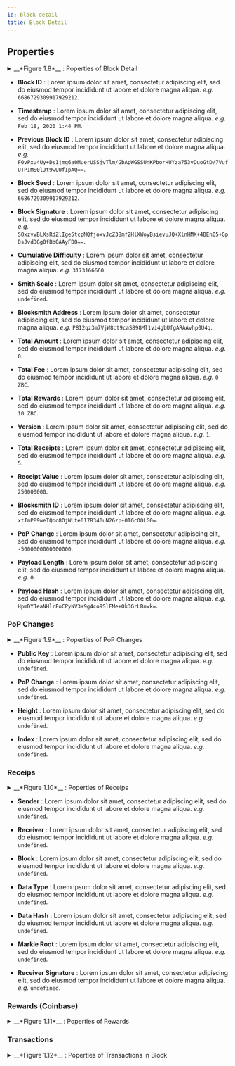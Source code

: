 ```yaml
---
id: block-detail
title: Block Detail
---
```


## Properties

<details>
  <summary>__*Figure 1.8*__ : Poperties of Block Detail</summary>
  </br>
  ![Figure 1.8 Graph of Latest Blocks and Transactions](assets/img/zoobc_explorer_block_detail_properties.png)
</details>

* **Block ID** : Lorem ipsum dolor sit amet, consectetur adipiscing elit, sed do eiusmod tempor incididunt ut labore et dolore magna aliqua. _e.g._ `6686729309917929212`.

* **Timestamp** : Lorem ipsum dolor sit amet, consectetur adipiscing elit, sed do eiusmod tempor incididunt ut labore et dolore magna aliqua. _e.g._ `Feb 18, 2020 1:44 PM`.

* **Previous Block ID** : Lorem ipsum dolor sit amet, consectetur adipiscing elit, sed do eiusmod tempor incididunt ut labore et dolore magna aliqua. _e.g._ `F0vPxu4Uy+Ds1jmg6a0MuerUSSjvTlm/GbApWGSSUnKPborHUYza753vDuoGtD/7VufUTPIMS0lJt9wUUfIpAQ==`.

* **Block Seed** : Lorem ipsum dolor sit amet, consectetur adipiscing elit, sed do eiusmod tempor incididunt ut labore et dolore magna aliqua. _e.g._ `6686729309917929212`.

* **Block Signature** : Lorem ipsum dolor sit amet, consectetur adipiscing elit, sed do eiusmod tempor incididunt ut labore et dolore magna aliqua. _e.g._ `SOxzvvBLXsRdZlIge5tcpMQfjoxvJcZ38mf2HlXWoyBsievuJQ+XlnHMX+4BEn05+GpDsJvdDGg0fBb0AAyFDQ==`.

* **Cumulative Difficulty** : Lorem ipsum dolor sit amet, consectetur adipiscing elit, sed do eiusmod tempor incididunt ut labore et dolore magna aliqua. _e.g._ `3173166660`.

* **Smith Scale** : Lorem ipsum dolor sit amet, consectetur adipiscing elit, sed do eiusmod tempor incididunt ut labore et dolore magna aliqua. _e.g._ `undefined`.

* **Blocksmith Address** : Lorem ipsum dolor sit amet, consectetur adipiscing elit, sed do eiusmod tempor incididunt ut labore et dolore magna aliqua. _e.g._ `P8I2qz3m7VjW8ct9caS898Ml1vi4gbUfgARAAvhp0U4q`.

* **Total Amount** : Lorem ipsum dolor sit amet, consectetur adipiscing elit, sed do eiusmod tempor incididunt ut labore et dolore magna aliqua. _e.g._ `0`.

* **Total Fee** : Lorem ipsum dolor sit amet, consectetur adipiscing elit, sed do eiusmod tempor incididunt ut labore et dolore magna aliqua. _e.g._ `0 ZBC`.

* **Total Rewards** : Lorem ipsum dolor sit amet, consectetur adipiscing elit, sed do eiusmod tempor incididunt ut labore et dolore magna aliqua. _e.g._ `10 ZBC`.

* **Version** : Lorem ipsum dolor sit amet, consectetur adipiscing elit, sed do eiusmod tempor incididunt ut labore et dolore magna aliqua. _e.g._ `1`.

* **Total Receipts** : Lorem ipsum dolor sit amet, consectetur adipiscing elit, sed do eiusmod tempor incididunt ut labore et dolore magna aliqua. _e.g._ `5`.

* **Receipt Value** : Lorem ipsum dolor sit amet, consectetur adipiscing elit, sed do eiusmod tempor incididunt ut labore et dolore magna aliqua. _e.g._ `250000000`.

* **Blocksmith ID** : Lorem ipsum dolor sit amet, consectetur adipiscing elit, sed do eiusmod tempor incididunt ut labore et dolore magna aliqua. _e.g._ `xtImPP9weTQbo8OjWLte0I7R340uN26zp+0TGcOOLG0=`.

* **PoP Change** : Lorem ipsum dolor sit amet, consectetur adipiscing elit, sed do eiusmod tempor incididunt ut labore et dolore magna aliqua. _e.g._ `-5000000000000000`.

* **Payload Length** : Lorem ipsum dolor sit amet, consectetur adipiscing elit, sed do eiusmod tempor incididunt ut labore et dolore magna aliqua. _e.g._ `0`.

* **Payload Hash** : Lorem ipsum dolor sit amet, consectetur adipiscing elit, sed do eiusmod tempor incididunt ut labore et dolore magna aliqua. _e.g._ `HpmDYJeaNHlrFoCPyNV3+9g4co9SlEMe+Ok3GrLBnwk=`.

### PoP Changes

<details>
  <summary>__*Figure 1.9*__ : Poperties of PoP Changes</summary>
  </br>
  ![Figure 1.9 Poperties of PoP Changes](assets/img/under_construction.png)
</details>

* **Public Key** : Lorem ipsum dolor sit amet, consectetur adipiscing elit, sed do eiusmod tempor incididunt ut labore et dolore magna aliqua. _e.g._ `undefined`.

* **PoP Change** : Lorem ipsum dolor sit amet, consectetur adipiscing elit, sed do eiusmod tempor incididunt ut labore et dolore magna aliqua. _e.g._ `undefined`.

* **Height** : Lorem ipsum dolor sit amet, consectetur adipiscing elit, sed do eiusmod tempor incididunt ut labore et dolore magna aliqua. _e.g._ `undefined`.

* **Index** : Lorem ipsum dolor sit amet, consectetur adipiscing elit, sed do eiusmod tempor incididunt ut labore et dolore magna aliqua. _e.g._ `undefined`.

### Receips

<details>
  <summary>__*Figure 1.10*__ : Poperties of Receips</summary>
  </br>
  ![Figure 1.10 Poperties of Receips](assets/img/under_construction.png)
</details>

* **Sender** : Lorem ipsum dolor sit amet, consectetur adipiscing elit, sed do eiusmod tempor incididunt ut labore et dolore magna aliqua. _e.g._ `undefined`.

* **Receiver** : Lorem ipsum dolor sit amet, consectetur adipiscing elit, sed do eiusmod tempor incididunt ut labore et dolore magna aliqua. _e.g._ `undefined`.

* **Block** : Lorem ipsum dolor sit amet, consectetur adipiscing elit, sed do eiusmod tempor incididunt ut labore et dolore magna aliqua. _e.g._ `undefined`.

* **Data Type** : Lorem ipsum dolor sit amet, consectetur adipiscing elit, sed do eiusmod tempor incididunt ut labore et dolore magna aliqua. _e.g._ `undefined`.

* **Data Hash** : Lorem ipsum dolor sit amet, consectetur adipiscing elit, sed do eiusmod tempor incididunt ut labore et dolore magna aliqua. _e.g._ `undefined`.

* **Markle Root** : Lorem ipsum dolor sit amet, consectetur adipiscing elit, sed do eiusmod tempor incididunt ut labore et dolore magna aliqua. _e.g._ `undefined`.

* **Receiver Signature** : Lorem ipsum dolor sit amet, consectetur adipiscing elit, sed do eiusmod tempor incididunt ut labore et dolore magna aliqua. _e.g._ `undefined`.

### Rewards (Coinbase)

<details>
  <summary>__*Figure 1.11*__ : Poperties of Rewards</summary>
  </br>
  ![Figure 1.11 Poperties of Rewards](assets/img/under_construction.png)
</details>

### Transactions

<details>
  <summary>__*Figure 1.12*__ : Poperties of Transactions in Block</summary>
  </br>
  ![Figure 1.12 Poperties of Transactions in Block](assets/img/zoobc_explorer_transactions_in_block.png)
</details>
